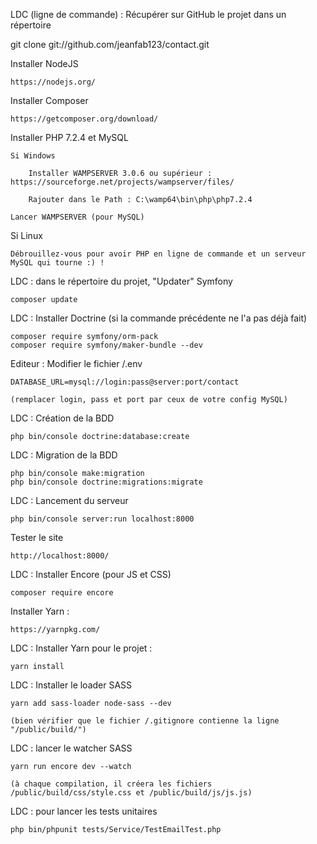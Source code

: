 LDC (ligne de commande) : Récupérer sur GitHub le projet dans un répertoire

git clone git://github.com/jeanfab123/contact.git

Installer NodeJS

    https://nodejs.org/

Installer Composer

    https://getcomposer.org/download/

Installer PHP 7.2.4 et MySQL

    Si Windows

        Installer WAMPSERVER 3.0.6 ou supérieur : https://sourceforge.net/projects/wampserver/files/

        Rajouter dans le Path : C:\wamp64\bin\php\php7.2.4

    Lancer WAMPSERVER (pour MySQL)

Si Linux

    Débrouillez-vous pour avoir PHP en ligne de commande et un serveur MySQL qui tourne :) !

LDC : dans le répertoire du projet, "Updater" Symfony

    composer update

LDC : Installer Doctrine (si la commande précédente ne l'a pas déjà fait)

    composer require symfony/orm-pack
    composer require symfony/maker-bundle --dev
    
Editeur : Modifier le fichier /.env

    DATABASE_URL=mysql://login:pass@server:port/contact

    (remplacer login, pass et port par ceux de votre config MySQL)

LDC : Création de la BDD

    php bin/console doctrine:database:create

LDC : Migration de la BDD

    php bin/console make:migration
    php bin/console doctrine:migrations:migrate

LDC : Lancement du serveur

    php bin/console server:run localhost:8000

Tester le site

    http://localhost:8000/

LDC : Installer Encore (pour JS et CSS)

    composer require encore

Installer Yarn :

    https://yarnpkg.com/

LDC : Installer Yarn pour le projet :

    yarn install

LDC : Installer le loader SASS

    yarn add sass-loader node-sass --dev

    (bien vérifier que le fichier /.gitignore contienne la ligne "/public/build/")

LDC : lancer le watcher SASS

    yarn run encore dev --watch

    (à chaque compilation, il créera les fichiers /public/build/css/style.css et /public/build/js/js.js)

LDC : pour lancer les tests unitaires

    php bin/phpunit tests/Service/TestEmailTest.php